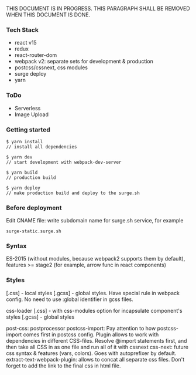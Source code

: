 THIS DOCUMENT IS IN PROGRESS. THIS PARAGRAPH SHALL BE REMOVED WHEN THIS DOCUMENT IS DONE.

### Tech Stack
- react v15
- redux
- react-router-dom
- webpack v2: separate sets for development & production
- postcss/cssnext, css modules
- surge deploy
- yarn

### ToDo
- Serverless
- Image Upload

### Getting started
```
$ yarn install
// install all dependencies
```
```
$ yarn dev
// start development with webpack-dev-server
```
```
$ yarn build
// production build
```
```
$ yarn deploy
// make production build and deploy to the surge.sh
```

### Before deployment
Edit CNAME file: write subdomain name for surge.sh service, for example 
```
surge-static.surge.sh
```

### Syntax
ES-2015 (without modules, because webpack2 supports them by default), features >= stage2 (for example, arrow func in react components)

### Styles
[.css] - local styles
[.gcss] - global styles. Have special rule in webpack config. No need to use :global identifier in gcss files.

css-loader
[.css] - with css-modules option for incapsulate component's styles
[.gcss] - global styles

post-css: postprocessor
postcss-import: Pay attention to how postcss-import comes first in postcss config. Plugin allows to work with dependencies in different CSS-files. Resolve @import statements first, and then take all CSS in as one file and run all of it with cssnext
css-next: future css syntax & features (vars, colors). Goes with autoprefixer by default.
extract-text-webpack-plugin: allows to concat all separate css files. Don't forget to add the link to the final css in html file.

 


